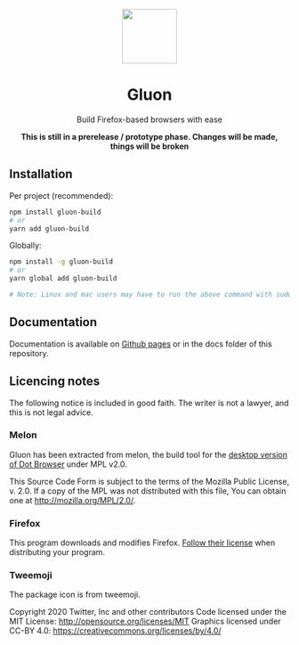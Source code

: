 <div align="center">

<p align="center">
  <img width="98" src="https://twemoji.maxcdn.com/v/13.0.1/svg/1f4e6.svg"/>
</p>

# Gluon

Build Firefox-based browsers with ease

**This is still in a prerelease / prototype phase. Changes will be made, things will be broken**

</div>

## Installation

Per project (recommended):

```sh
npm install gluon-build
# or
yarn add gluon-build
```

Globally:

```sh
npm install -g gluon-build
# or
yarn global add gluon-build

# Note: Linux and mac users may have to run the above command with sudo
```

## Documentation

Documentation is available on [Github pages](https://docs.gluon.dev) or in the docs folder of this repository.

## Licencing notes

The following notice is included in good faith. The writer is not a lawyer, and this is not legal advice.

### Melon

Gluon has been extracted from melon, the build tool for the [desktop version of Dot Browser](https://github.com/dothq/browser-desktop) under MPL v2.0.

This Source Code Form is subject to the terms of the Mozilla Public
License, v. 2.0. If a copy of the MPL was not distributed with this
file, You can obtain one at http://mozilla.org/MPL/2.0/.

### Firefox

This program downloads and modifies Firefox. [Follow their license](https://hg.mozilla.org/mozilla-central/file/tip/LICENSE) when distributing your program.

### Tweemoji

The package icon is from tweemoji.

Copyright 2020 Twitter, Inc and other contributors
Code licensed under the MIT License: http://opensource.org/licenses/MIT
Graphics licensed under CC-BY 4.0: https://creativecommons.org/licenses/by/4.0/
